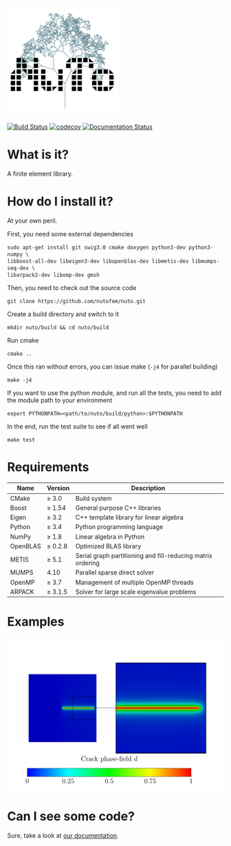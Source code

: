 ![alt text](doc/images/NuTo_logo.png "NuTo logo")

[![Build Status](https://travis-ci.org/nutofem/nuto.svg?branch=develop)](https://travis-ci.org/nutofem/nuto)
[![codecov](https://codecov.io/gh/nutofem/nuto/branch/develop/graph/badge.svg)](https://codecov.io/gh/nutofem/nuto/branch/develop)
[![Documentation Status](https://readthedocs.org/projects/nuto/badge/?version=develop)](http://nuto.readthedocs.io/en/develop/?badge=develop)

# What is it?

A finite element library.

# How do I install it?

At your own peril.

First, you need some external dependencies

```
sudo apt-get install git swig3.0 cmake doxygen python3-dev python3-numpy \
libboost-all-dev libeigen3-dev libopenblas-dev libmetis-dev libmumps-seq-dev \
libarpack2-dev libomp-dev gmsh
```

Then, you need to check out the source code

```
git clone https://github.com/nutofem/nuto.git
```

Create a build directory and switch to it

```
mkdir nuto/build && cd nuto/build
```

Run cmake

```
cmake ..
```

Once this ran without errors, you can issue make (`-j4` for parallel building)

```
make -j4
```

If you want to use the python module, and run all the tests, you need to add 
the module path to your environment

```
export PYTHONPATH=<path/to/nuto/build/python>:$PYTHONPATH
```

In the end, run the test suite to see if all went well

```
make test
```
# Requirements

| Name     | Version | Description                                                 |
| -------- | ------- | ----------------------------------------------------------- |
| CMake    | ≥ 3.0   | Build system                                                |
| Boost    | ≥ 1.54  | General purpose C++ libraries                               |
| Eigen    | ≥ 3.2   | C++ template library for linear algebra                     |
| Python   | ≥ 3.4   | Python programming language                                 |
| NumPy    | ≥ 1.8   | Linear algebra in Python                                    |
| OpenBLAS | ≥ 0.2.8 | Optimized BLAS library                                      |
| METIS    | ≥ 5.1   | Serial graph partitioning and fill-reducing matrix ordering |
| MUMPS    | 4.10    | Parallel sparse direct solver                               |
| OpenMP   | ≥ 3.7   | Management of multiple OpenMP threads                       |
| ARPACK   | ≥ 3.1.5 | Solver for large scale eigenvalue problems                  |

# Examples

![alt text](doc/images/crack_phase_field.png "Crack phase-field for a single edge notched tension test")

# Can I see some code?

Sure, take a look at [our documentation](https://nuto.readthedocs.io/en/develop/).
